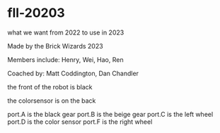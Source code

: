 # fll-20203
what we want from 2022 to use in 2023

Made by the Brick Wizards 2023

Members include: Henry, Wei, Hao, Ren

Coached by: Matt Coddington, Dan Chandler 

the front of the robot is black

the colorsensor is on the back

port.A is the black gear
port.B is the beige gear
port.C is the left wheel
port.D is the color sensor 
port.F is the right wheel
